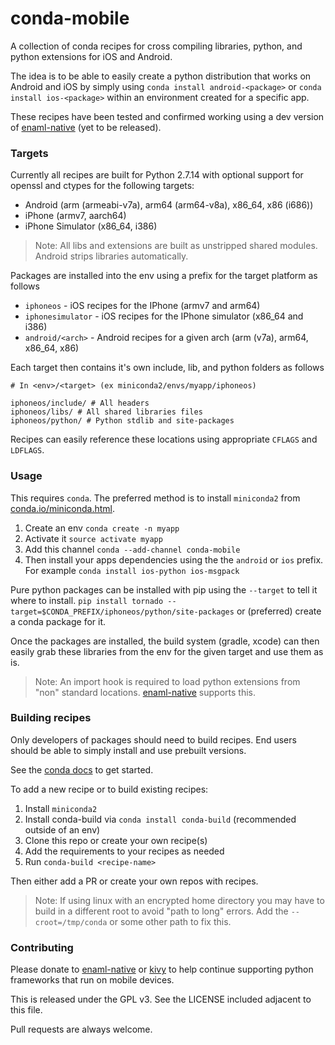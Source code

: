 # conda-mobile

A collection of conda recipes for cross compiling libraries, python, and 
python extensions for iOS and Android.

The idea is to be able to easily create a python distribution that works on 
Android and iOS by simply using `conda install android-<package>` or 
`conda install ios-<package>` within an environment created for a specific app.

These recipes have been tested and confirmed working using a dev version of 
[enaml-native](https://github.com/codelv/enaml-native) (yet to be released).

### Targets

Currently all recipes are built for Python 2.7.14 with optional support for openssl and 
ctypes for the following targets:

- Android (arm (armeabi-v7a), arm64 (arm64-v8a), x86_64, x86 (i686))
- iPhone (armv7, aarch64)
- iPhone Simulator (x86_64, i386)

> Note: All libs and extensions are built as unstripped shared modules. Android strips
libraries automatically.

Packages are installed into the env using a prefix for the target platform as follows

- `iphoneos` - iOS recipes for the IPhone (armv7 and arm64)
- `iphonesimulator` - iOS recipes for the IPhone simulator (x86_64 and i386)
- `android/<arch>` - Android recipes for a given arch (arm (v7a), arm64, x86_64, x86)


Each target then contains it's own include, lib, and python folders as follows

```
# In <env>/<target> (ex miniconda2/envs/myapp/iphoneos)

iphoneos/include/ # All headers
iphoneos/libs/ # All shared libraries files
iphoneos/python/ # Python stdlib and site-packages 

```

Recipes can easily reference these locations using appropriate `CFLAGS` and `LDFLAGS`.

### Usage

This requires `conda`. The preferred method is to install `miniconda2` from 
[conda.io/miniconda.html](https://conda.io/miniconda.html).

1. Create an env `conda create -n myapp`
2. Activate it `source activate myapp`
3. Add this channel `conda --add-channel conda-mobile`
4. Then install your apps dependencies using the the `android` or `ios` prefix. 
For example `conda install ios-python ios-msgpack`  


Pure python packages can be installed with pip using the `--target` to tell it
where to install. `pip install tornado --target=$CONDA_PREFIX/iphoneos/python/site-packages`
or (preferred) create a conda package for it.

Once the packages are installed, the build system (gradle, xcode) can then easily grab 
these libraries from the env for the given target and use them as is. 

> Note: An import hook is required to load python extensions from "non" standard locations. 
[enaml-native](https://github.com/codelv/enaml-native) supports this. 


### Building recipes

Only developers of packages should need to build recipes. End users should
be able to simply install and use prebuilt versions. 

See the [conda docs](https://conda.io/docs/user-guide/tasks/build-packages/index.html)
to get started.

To add a new recipe or to build existing recipes:

1. Install `miniconda2`
2. Install conda-build via `conda install conda-build` (recommended outside of an env)
2. Clone this repo or create your own recipe(s)
3. Add the requirements to your recipes as needed
5. Run `conda-build <recipe-name>`

Then either add a PR or create your own repos with recipes.

> Note: If using linux with an encrypted home directory you may have to build in a different
root to avoid "path to long" errors. Add the `--croot=/tmp/conda` or some other path to 
fix this.


### Contributing 

Please donate to [enaml-native](https://www.codelv.com/projects/enaml-native/support/) or
[kivy](https://kivy.org/#home) to help continue supporting python frameworks that run on 
mobile devices.

This is released under the GPL v3. See the LICENSE included adjacent to this file.

Pull requests are always welcome.